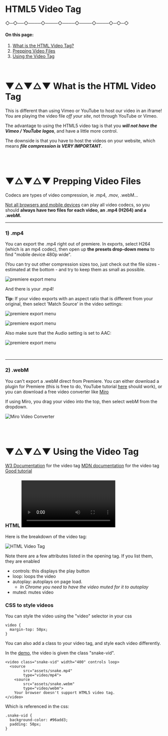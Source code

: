 # HTML5 Video Tag



 ◇─◇──◇────◇────◇────◇────◇────◇─◇─◇
<br>


#### **On this page:**
1. [What is the HTML Video Tag?](#-what-is-the-html-video-tag)
2. [Prepping Video Files](#-prepping-video-files)
3. [Using the Video Tag](#-using-the-video-tag)

<br>

# ▼△▼△▼ What is the HTML Video Tag

This is different than using Vimeo or YouTube to host our video in an iframe! You are playing the video file *off your site*, not through YouTube or Vimeo.

The advantage to using the HTML5 video tag is that you ***will not have the Vimeo / YouTube logos***, and have a little more control.

The downside is that you have to host the videos on your website, which means ***file compression is VERY IMPORTANT***.

<br>
<br>

# ▼△▼△▼ Prepping Video Files

Codecs are types of video compression, ie .mp4, .mov, .webM...

[Not all browsers and mobile devices](https://www.w3schools.com/tags/tag_video.asp) can play all video codecs, so you should **always have two files for each video, an .mp4 (H264) and a .webM.**

---

### 1) .mp4
You can export the .mp4 right out of premiere. In exports, select H264 (which is an mp4 codec), then open up **the presets drop-down menu** to find "mobile device 480p wide".

(You can try out other compression sizes too, just check out the file sizes - estimated at the bottom - and try to keep them as small as possible.

![premiere export menu](images/videoFilePrep_0.png)

And there is your .mp4!

**Tip:** If your video exports with an aspect ratio that is different from your original, then select 'Match Source' in the video settings:

![premiere export menu](images/VideoResize_1.png)

![premiere export menu](images/VideoResize_3.png)

Also make sure that the Audio setting is set to AAC:

![premiere export menu](images/VideoResize_2.png)

<br>

----

### 2) .webM
You can't export a .webM direct from Premiere. You can either download a plugin for Premiere (this is free to do, YouTube tutorial [here](https://www.youtube.com/watch?v=L7a5r8lbo0A) should work), or you can download a free video converter like [Miro](http://www.mirovideoconverter.com/.)

If using Miro, you drag your video into the top, then select webM from the dropdown.

![Miro Video Converter](images/miro_1.png)

<br>
<br>

# ▼△▼△▼ Using the Video Tag

[W3 Documentation](https://www.w3schools.com/tags/tag_video.asp) for the video tag
[MDN documentation](https://developer.mozilla.org/en-US/docs/Web/HTML/Element/video) for the video tag
[Good tutorial](https://addpipe.com/blog/10-advanced-features-in-html5-video-player/)


### HTML <video> tag
Here is the breakdown of the video tag:

![HTML Video Tag](images/html-video-tag.png)

Note there are a few attributes listed in the opening tag. If you list them, they are enabled
* controls: this displays the play button
* loop: loops the video
* autoplay: autoplays on page load.
  * *In Chrome you need to have the video muted for it to autoplay*
* muted: mutes video



### CSS to style videos

You can style the video using the "video" selector in your css


    video {
      margin-top: 50px;
    }



You can also add a class to your video tag, and style each video differently.

In the [demo](https://art75.github.io/net-art/templates/HTML_videoTag/), the video is given the class "snake-vid".

    <video class="snake-vid" width="400" controls loop>
	  <source
			src="assets/snake.mp4"
			type="video/mp4">
		<source
			src="assets/snake.webm"
			type="video/webm">
		Your browser doesn't support HTML5 video tag.
	</video>

Which is referenced in the css:

    .snake-vid {
      background-color: #96add3;
      padding: 50px;
    }
